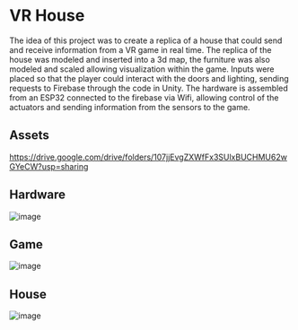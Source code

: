# VR House
The idea of ​​this project was to create a replica of a house that could send and receive information from a VR game in real time. The replica of the house was modeled and inserted into a 3d map, the furniture was also modeled and scaled allowing visualization within the game. Inputs were placed so that the player could interact with the doors and lighting, sending requests to Firebase through the code in Unity. The hardware is assembled from an ESP32 connected to the firebase via Wifi, allowing control of the actuators and sending information from the sensors to the game.

## Assets 
https://drive.google.com/drive/folders/107jjEvgZXWfFx3SUlxBUCHMU62wGYeCW?usp=sharing

## Hardware
![image](https://github.com/RafaelBrandaoBastos/ESP32Firebase/assets/72472711/190c45c5-c1f7-4ee9-9f66-40ba8c3dc9c4)

## Game
![image](https://github.com/user-attachments/assets/a58f3589-39c7-4a3a-83f7-93e77b8992d4)

## House
![image](https://github.com/user-attachments/assets/4480fbcb-fa06-4bde-9013-b671bbc14aee)

